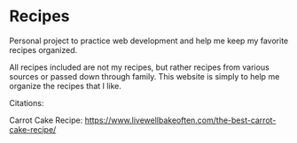 # Recipes
Personal project to practice web development and help me keep my favorite recipes organized.


All recipes included are not my recipes, but rather recipes from various sources or passed down through family. This website is simply to help me organize the recipes that I like.

Citations:

Carrot Cake Recipe:
https://www.livewellbakeoften.com/the-best-carrot-cake-recipe/